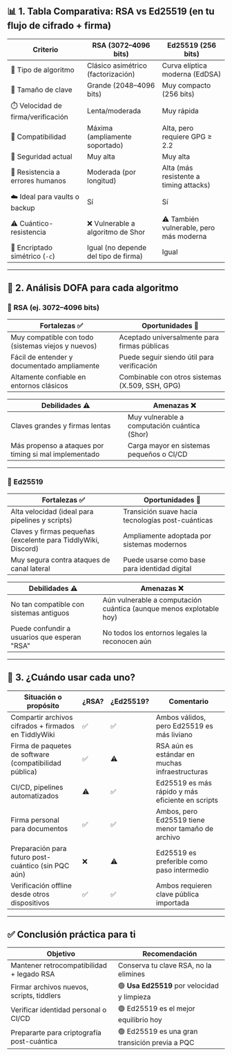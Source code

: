 ## 📊 1. Tabla Comparativa: RSA vs Ed25519 (en tu flujo de cifrado + firma)

| Criterio | RSA (3072–4096 bits) | Ed25519 (256 bits) |
| --- | --- | --- |
| 🔐 Tipo de algoritmo | Clásico asimétrico (factorización) | Curva elíptica moderna (EdDSA) |
| 📏 Tamaño de clave | Grande (2048–4096 bits) | Muy compacto (256 bits) |
| ⏱️ Velocidad de firma/verificación | Lenta/moderada | Muy rápida |
| 🔄 Compatibilidad | Máxima (ampliamente soportado) | Alta, pero requiere GPG ≥ 2.2 |
| 🔏 Seguridad actual | Muy alta | Muy alta |
| 🧠 Resistencia a errores humanos | Moderada (por longitud) | Alta (más resistente a timing attacks) |
| ☁️ Ideal para vaults o backup | Sí  | Sí  |
| ⚠️ Cuántico-resistencia | ❌ Vulnerable a algoritmo de Shor | ⚠️ También vulnerable, pero más moderna |
| 🔧 Encriptado simétrico (`-c`) | Igual (no depende del tipo de firma) | Igual |

---

## 🧠 2. Análisis **DOFA** para cada algoritmo

### 🔷 RSA (ej. 3072–4096 bits)

| Fortalezas ✅ | Oportunidades 🔄 |
| --- | --- |
| Muy compatible con todo (sistemas viejos y nuevos) | Aceptado universalmente para firmas públicas |
| Fácil de entender y documentado ampliamente | Puede seguir siendo útil para verificación |
| Altamente confiable en entornos clásicos | Combinable con otros sistemas (X.509, SSH, GPG) |

| Debilidades ⚠️ | Amenazas ❌ |
| --- | --- |
| Claves grandes y firmas lentas | Muy vulnerable a computación cuántica (Shor) |
| Más propenso a ataques por timing si mal implementado | Carga mayor en sistemas pequeños o CI/CD |

---

### 🔷 Ed25519

| Fortalezas ✅ | Oportunidades 🔄 |
| --- | --- |
| Alta velocidad (ideal para pipelines y scripts) | Transición suave hacia tecnologías post-cuánticas |
| Claves y firmas pequeñas (excelente para TiddlyWiki, Discord) | Ampliamente adoptada por sistemas modernos |
| Muy segura contra ataques de canal lateral | Puede usarse como base para identidad digital |

| Debilidades ⚠️ | Amenazas ❌ |
| --- | --- |
| No tan compatible con sistemas antiguos | Aún vulnerable a computación cuántica (aunque menos explotable hoy) |
| Puede confundir a usuarios que esperan "RSA" | No todos los entornos legales la reconocen aún |

---

## 📌 3. ¿Cuándo usar cada uno?

| Situación o propósito | ¿RSA? | ¿Ed25519? | Comentario |
| --- | --- | --- | --- |
| Compartir archivos cifrados + firmados en TiddlyWiki | ✅   | ✅   | Ambos válidos, pero Ed25519 es más liviano |
| Firma de paquetes de software (compatibilidad pública) | ✅   | ⚠️  | RSA aún es estándar en muchas infraestructuras |
| CI/CD, pipelines automatizados | ⚠️  | ✅   | Ed25519 es más rápido y más eficiente en scripts |
| Firma personal para documentos | ✅   | ✅   | Ambos, pero Ed25519 tiene menor tamaño de archivo |
| Preparación para futuro post-cuántico (sin PQC aún) | ❌   | ⚠️  | Ed25519 es preferible como paso intermedio |
| Verificación offline desde otros dispositivos | ✅   | ✅   | Ambos requieren clave pública importada |

---

## ✅ Conclusión práctica para ti

| Objetivo | Recomendación |
| --- | --- |
| Mantener retrocompatibilidad + legado RSA | Conserva tu clave RSA, no la elimines |
| Firmar archivos nuevos, scripts, tiddlers | 🟢 **Usa Ed25519** por velocidad y limpieza |
| Verificar identidad personal o CI/CD | 🟢 Ed25519 es el mejor equilibrio hoy |
| Prepararte para criptografía post-cuántica | 🟢 Ed25519 es una gran transición previa a PQC |